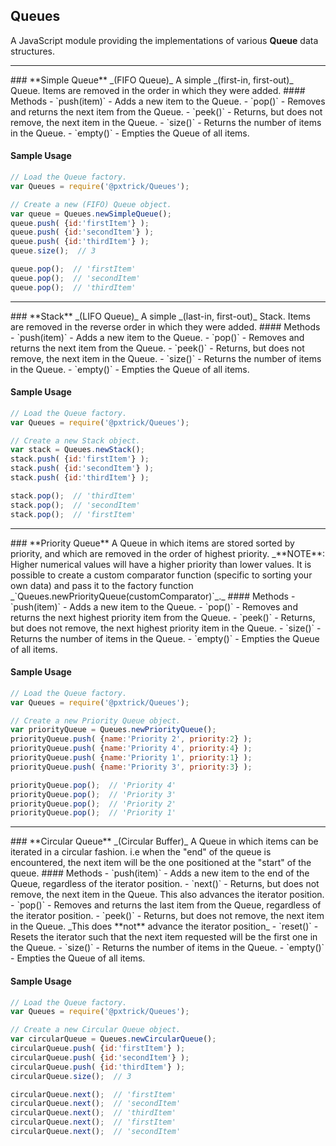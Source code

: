 ## Queues
A JavaScript module providing the implementations of various **Queue** data structures.

<hr />
### **Simple Queue** _(FIFO Queue)_
A simple _(first-in, first-out)_ Queue. Items are removed in the order in which they were added.
#### Methods
- `push(item)` - Adds a new item to the Queue.
- `pop()` - Removes and returns the next item from the Queue.
- `peek()` - Returns, but does not remove, the next item in the Queue.
- `size()` - Returns the number of items in the Queue.
- `empty()` - Empties the Queue of all items.

#### Sample Usage
```javascript
// Load the Queue factory.
var Queues = require('@pxtrick/Queues');

// Create a new (FIFO) Queue object.
var queue = Queues.newSimpleQueue();
queue.push( {id:'firstItem'} );
queue.push( {id:'secondItem'} );
queue.push( {id:'thirdItem'} );
queue.size();  // 3

queue.pop();  // 'firstItem'
queue.pop();  // 'secondItem'
queue.pop();  // 'thirdItem'
```

<hr />
### **Stack** _(LIFO Queue)_
A simple _(last-in, first-out)_ Stack. Items are removed in the reverse order in which they were added.
#### Methods
- `push(item)` - Adds a new item to the Queue.
- `pop()` - Removes and returns the next item from the Queue.
- `peek()` - Returns, but does not remove, the next item in the Queue.
- `size()` - Returns the number of items in the Queue.
- `empty()` - Empties the Queue of all items.

#### Sample Usage
```javascript
// Load the Queue factory.
var Queues = require('@pxtrick/Queues');

// Create a new Stack object.
var stack = Queues.newStack();
stack.push( {id:'firstItem'} );
stack.push( {id:'secondItem'} );
stack.push( {id:'thirdItem'} );

stack.pop();  // 'thirdItem'
stack.pop();  // 'secondItem'
stack.pop();  // 'firstItem'
```

<hr />
### **Priority Queue**
A Queue in which items are stored sorted by priority, and which are removed in the order of highest priority.
_**NOTE**: Higher numerical values will have a higher priority than lower values. It is possible to create a custom comparator function (specific to sorting your own data) and pass it to the factory function _`Queues.newPriorityQueue(customComparator)`_._
#### Methods
- `push(item)` - Adds a new item to the Queue.
- `pop()` - Removes and returns the next highest priority item from the Queue.
- `peek()` - Returns, but does not remove, the next highest priority item in the Queue.
- `size()` - Returns the number of items in the Queue.
- `empty()` - Empties the Queue of all items.

#### Sample Usage
```javascript
// Load the Queue factory.
var Queues = require('@pxtrick/Queues');

// Create a new Priority Queue object.
var priorityQueue = Queues.newPriorityQueue();
priorityQueue.push( {name:'Priority 2', priority:2} );
priorityQueue.push( {name:'Priority 4', priority:4} );
priorityQueue.push( {name:'Priority 1', priority:1} );
priorityQueue.push( {name:'Priority 3', priority:3} );

priorityQueue.pop();  // 'Priority 4'
priorityQueue.pop();  // 'Priority 3'
priorityQueue.pop();  // 'Priority 2'
priorityQueue.pop();  // 'Priority 1'
```

<hr />
### **Circular Queue** _(Circular Buffer)_
A Queue in which items can be iterated in a circular fashion. i.e when the "end" of the queue is encountered, the next item will be the one positioned at the "start" of the queue.
#### Methods
- `push(item)` - Adds a new item to the end of the Queue, regardless of the iterator position.
- `next()` - Returns, but does not remove, the next item in the Queue. This also advances the iterator position.
- `pop()` - Removes and returns the last item from the Queue, regardless of the iterator position.
- `peek()` - Returns, but does not remove, the next item in the Queue. _This does **not** advance the iterator position_
- `reset()` - Resets the iterator such that the next item requested will be the first one in the Queue.
- `size()` - Returns the number of items in the Queue.
- `empty()` - Empties the Queue of all items.

#### Sample Usage
```javascript
// Load the Queue factory.
var Queues = require('@pxtrick/Queues');

// Create a new Circular Queue object.
var circularQueue = Queues.newCircularQueue();
circularQueue.push( {id:'firstItem'} );
circularQueue.push( {id:'secondItem'} );
circularQueue.push( {id:'thirdItem'} );
circularQueue.size();  // 3

circularQueue.next();  // 'firstItem'
circularQueue.next();  // 'secondItem'
circularQueue.next();  // 'thirdItem'
circularQueue.next();  // 'firstItem'
circularQueue.next();  // 'secondItem'
```
